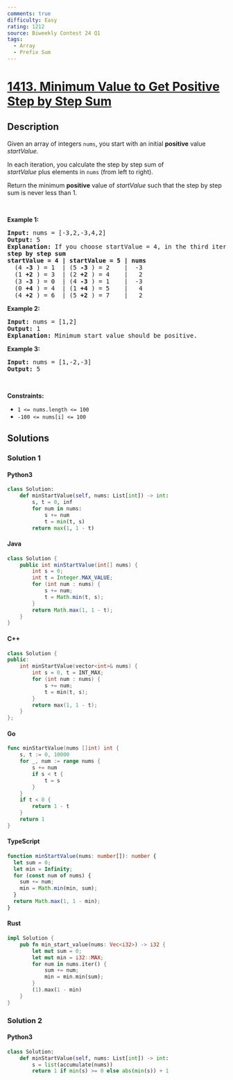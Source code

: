 ```yaml
---
comments: true
difficulty: Easy
rating: 1212
source: Biweekly Contest 24 Q1
tags:
  - Array
  - Prefix Sum
---
```


<!-- problem:start -->

# [1413. Minimum Value to Get Positive Step by Step Sum](https://leetcode.com/problems/minimum-value-to-get-positive-step-by-step-sum)


## Description

<!-- description:start -->

<p>Given an array of integers&nbsp;<code>nums</code>, you start with an initial <strong>positive</strong> value <em>startValue</em><em>.</em></p>

<p>In each iteration, you calculate the step by step sum of <em>startValue</em>&nbsp;plus&nbsp;elements in <code>nums</code>&nbsp;(from left to right).</p>

<p>Return the minimum <strong>positive</strong> value of&nbsp;<em>startValue</em> such that the step by step sum is never less than 1.</p>

<p>&nbsp;</p>
<p><strong class="example">Example 1:</strong></p>

<pre>
<strong>Input:</strong> nums = [-3,2,-3,4,2]
<strong>Output:</strong> 5
<strong>Explanation: </strong>If you choose startValue = 4, in the third iteration your step by step sum is less than 1.
<strong>step by step sum</strong>
<strong>startValue = 4 | startValue = 5 | nums</strong>
  (4 <strong>-3</strong> ) = 1  | (5 <strong>-3</strong> ) = 2    |  -3
  (1 <strong>+2</strong> ) = 3  | (2 <strong>+2</strong> ) = 4    |   2
  (3 <strong>-3</strong> ) = 0  | (4 <strong>-3</strong> ) = 1    |  -3
  (0 <strong>+4</strong> ) = 4  | (1 <strong>+4</strong> ) = 5    |   4
  (4 <strong>+2</strong> ) = 6  | (5 <strong>+2</strong> ) = 7    |   2
</pre>

<p><strong class="example">Example 2:</strong></p>

<pre>
<strong>Input:</strong> nums = [1,2]
<strong>Output:</strong> 1
<strong>Explanation:</strong> Minimum start value should be positive. 
</pre>

<p><strong class="example">Example 3:</strong></p>

<pre>
<strong>Input:</strong> nums = [1,-2,-3]
<strong>Output:</strong> 5
</pre>

<p>&nbsp;</p>
<p><strong>Constraints:</strong></p>

<ul>
	<li><code>1 &lt;= nums.length &lt;= 100</code></li>
	<li><code>-100 &lt;= nums[i] &lt;= 100</code></li>
</ul>

<!-- description:end -->

## Solutions

<!-- solution:start -->

### Solution 1

<!-- tabs:start -->

#### Python3

```python
class Solution:
    def minStartValue(self, nums: List[int]) -> int:
        s, t = 0, inf
        for num in nums:
            s += num
            t = min(t, s)
        return max(1, 1 - t)
```

#### Java

```java
class Solution {
    public int minStartValue(int[] nums) {
        int s = 0;
        int t = Integer.MAX_VALUE;
        for (int num : nums) {
            s += num;
            t = Math.min(t, s);
        }
        return Math.max(1, 1 - t);
    }
}
```

#### C++

```cpp
class Solution {
public:
    int minStartValue(vector<int>& nums) {
        int s = 0, t = INT_MAX;
        for (int num : nums) {
            s += num;
            t = min(t, s);
        }
        return max(1, 1 - t);
    }
};
```

#### Go

```go
func minStartValue(nums []int) int {
	s, t := 0, 10000
	for _, num := range nums {
		s += num
		if s < t {
			t = s
		}
	}
	if t < 0 {
		return 1 - t
	}
	return 1
}
```

#### TypeScript

```ts
function minStartValue(nums: number[]): number {
  let sum = 0;
  let min = Infinity;
  for (const num of nums) {
    sum += num;
    min = Math.min(min, sum);
  }
  return Math.max(1, 1 - min);
}
```

#### Rust

```rust
impl Solution {
    pub fn min_start_value(nums: Vec<i32>) -> i32 {
        let mut sum = 0;
        let mut min = i32::MAX;
        for num in nums.iter() {
            sum += num;
            min = min.min(sum);
        }
        (1).max(1 - min)
    }
}
```

<!-- tabs:end -->

<!-- solution:end -->

<!-- solution:start -->

### Solution 2

<!-- tabs:start -->

#### Python3

```python
class Solution:
    def minStartValue(self, nums: List[int]) -> int:
        s = list(accumulate(nums))
        return 1 if min(s) >= 0 else abs(min(s)) + 1
```

<!-- tabs:end -->

<!-- solution:end -->

<!-- problem:end -->
